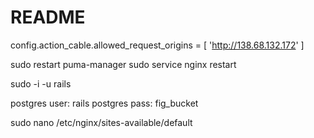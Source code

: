 # README

config.action_cable.allowed_request_origins = [ 'http://138.68.132.172' ]

sudo restart puma-manager
sudo service nginx restart

sudo -i -u rails

postgres user: rails
postgres pass: fig_bucket

sudo nano /etc/nginx/sites-available/default
